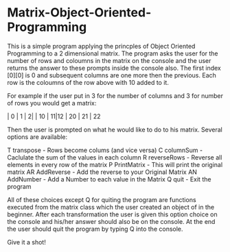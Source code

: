 # Matrix-Object-Oriented-Programming

This is a simple program applying the princples of Object Oriented Programming to a 2 dimensional matrix. The program asks the user 
for the number of rows and coloumns in the matrix on the console and the user returns the answer to these prompts inside the console also.
The first index [0][0] is 0 and subsequent columns are one more then the previous. Each
row is the coloumns of the row above with 10 added to it. 

For example if the user put in 3 for the number of columns and 3 for number of rows you would get a matrix:

| 0      | 1 | 2|
| 10 | 11|12
| 20  | 21       | 22


Then the user is prompted on what he would like to do to his matrix. Several options are available:

T transpose   - Rows become colums (and vice versa)
C columnSum   - Caclulate the sum of the values in each column
R reverseRows - Reverse all elements in every row of the matrix
P PrintMatrix - This will print the original matrix
AR AddReverse - Add the reverse to your Original Matrix
AN AddNumber  - Add a Number to each value in the Matrix
Q quit        - Exit the program

All of these choices except Q for quiting the program are functions executed from the matrix class which the user created an 
object of in the beginner. After each transformation the user is given this option choice on the console and his/her answer 
should also be on the console. At the end the user should quit the program by typing Q into the console. 

Give it a shot! 
